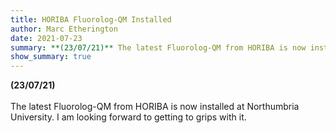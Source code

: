 ```yaml
---
title: HORIBA Fluorolog-QM Installed
author: Marc Etherington
date: 2021-07-23
summary: **(23/07/21)** The latest Fluorolog-QM from HORIBA is now installed at Northumbria University.
show_summary: true
---
```

**(23/07/21)**
<br>
<br>
The latest Fluorolog-QM from HORIBA is now installed at Northumbria University. I am looking forward to getting to grips with it.
